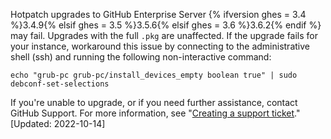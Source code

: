 Hotpatch upgrades to GitHub Enterprise Server {% ifversion ghes = 3.4 %}3.4.9{% elsif ghes = 3.5 %}3.5.6{% elsif ghes = 3.6 %}3.6.2{% endif %} may fail. Upgrades with the full `.pkg` are unaffected. If the upgrade fails for your instance, workaround this issue by connecting to the administrative shell (ssh) and running the following non-interactive command:

```
echo "grub-pc grub-pc/install_devices_empty boolean true" | sudo debconf-set-selections
```

If you're unable to upgrade, or if you need further assistance, contact GitHub Support. For more information, see "[Creating a support ticket](/support/contacting-github-support/creating-a-support-ticket)." [Updated: 2022-10-14]

